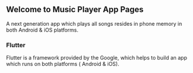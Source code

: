## Welcome to Music Player App Pages

A next generation app which plays all songs resides in phone memory in both Android & iOS platforms.

### Flutter

Flutter is a framework provided by the Google, which helps to build an app which runs on both platforms ( Android & iOS).



